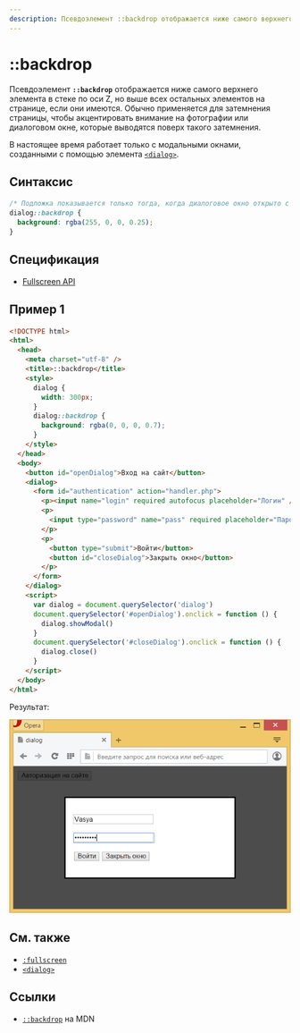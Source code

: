 ```yaml
---
description: Псевдоэлемент ::backdrop отображается ниже самого верхнего элемента в стеке по оси Z, но выше всех остальных элементов на странице, если они имеются
---
```


# ::backdrop

Псевдоэлемент **`::backdrop`** отображается ниже самого верхнего элемента в стеке по оси Z, но выше всех остальных элементов на странице, если они имеются. Обычно применяется для затемнения страницы, чтобы акцентировать внимание на фотографии или диалоговом окне, которые выводятся поверх такого затемнения.

В настоящее время работает только с модальными окнами, созданными с помощью элемента [`<dialog>`](/html/dialog/).

## Синтаксис

```css
/* Подложка показывается только тогда, когда диалоговое окно открыто с помощью метода dialog.showModal() */
dialog::backdrop {
  background: rgba(255, 0, 0, 0.25);
}
```

## Спецификация

- [Fullscreen API](https://fullscreen.spec.whatwg.org/#::backdrop-pseudo-element)

## Пример 1

```html
<!DOCTYPE html>
<html>
  <head>
    <meta charset="utf-8" />
    <title>::backdrop</title>
    <style>
      dialog {
        width: 300px;
      }
      dialog::backdrop {
        background: rgba(0, 0, 0, 0.7);
      }
    </style>
  </head>
  <body>
    <button id="openDialog">Вход на сайт</button>
    <dialog>
      <form id="authentication" action="handler.php">
        <p><input name="login" required autofocus placeholder="Логин" /></p>
        <p>
          <input type="password" name="pass" required placeholder="Пароль" />
        </p>
        <p>
          <button type="submit">Войти</button>
          <button id="closeDialog">Закрыть окно</button>
        </p>
      </form>
    </dialog>
    <script>
      var dialog = document.querySelector('dialog')
      document.querySelector('#openDialog').onclick = function () {
        dialog.showModal()
      }
      document.querySelector('#closeDialog').onclick = function () {
        dialog.close()
      }
    </script>
  </body>
</html>
```

Результат:

![Затемнение фона под диалоговым окном с помощью ::backdrop](backdrop.png)

## См. также

- [`:fullscreen`](fullscreen.md)
- [`<dialog>`](/html/dialog/)

## Ссылки

- [`::backdrop`](https://developer.mozilla.org/ru/docs/Web/CSS/::backdrop) на MDN
